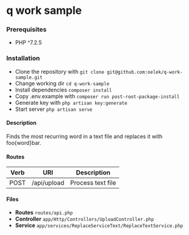 # q work sample

### Prerequisites
* PHP ^7.2.5

### Installation
* Clone the repository with `git clone git@github.com:oelek/q-work-sample.git`
* Change working dir `cd q-work-sample`
* Install dependencies `composer install`
* Copy .env.example with `composer run post-root-package-install`
* Generate key with `php artisan key:generate`
* Start server `php artisan serve`

#### Description
Finds the most recurring word in a text file and replaces it with foo{word}bar.

#### Routes
|Verb    |  URI                             | Description               |
|--------|----------------------------------|---------------------------|
| POST   |  /api/upload                     | Process text file         |

#### Files
* **Routes** `routes/api.php`
* **Controller** `app/Http/Controllers/UploadController.php`
* **Service** `app/services/ReplaceServiceText/ReplaceTextService.php`

